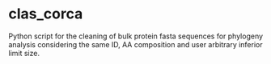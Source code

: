 # clas_corca
Python script for the cleaning of bulk protein fasta sequences for phylogeny analysis considering the same ID, AA composition and user arbitrary inferior limit size.
